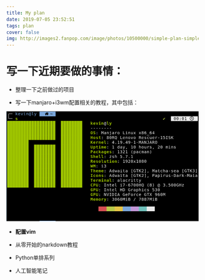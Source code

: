 ```yaml
---
title: My plan
date: 2019-07-05 23:52:51
tags: plan
cover: false
img: http://images2.fanpop.com/image/photos/10500000/simple-plan-simple-plan-10550897-1024-768.jpg
---
```




# 写一下近期要做的事情：
- 整理一下之前做过的项目

- 写一下manjaro+i3wm配置相关的教程，其中包括：

![config](https://github.com/liuyaanng/.config/raw/master/config.png)
- **配置vim**

- 从零开始的narkdown教程

- Python单排系列

- 人工智能笔记
